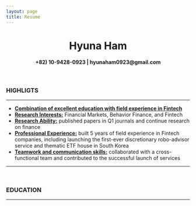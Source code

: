 ```yaml
---
layout: page
title: Resume 
---
```


<center> <h1> Hyuna Ham </h1> </center>

<center> <h4> +82) 10-9428-0923 | hyunaham0923@gmail.com </h4> </center>
<br>
<h3> HIGHLIGTS </h3>
<hr size="10px">
<ul>
  <li><strong><u>Combination of excellent education with field experience in Fintech</u></strong></li>
  <li><strong><u>Research Interests:</u></strong> Financial Markets, Behavior Finance, and Fintech</li>
  <li><strong><u>Research Ability:</u></strong> published papers in Q1 journals and continue research on finance</li>
  <li><strong><u>Professional Experience:</u></strong> built 5 years of field experience in Fintech companies, 
    including launching the first-ever discretionary robo-advisor service and thematic ETF house in South Korea</li>
  <li><strong><u>Teamwork and communication skills:</u></strong> collaborated with a cross-functional team and contributed to the successful launch of services</li>  
</ul>
<hr>
<br>
<h3> EDUCATION </h3>
<hr>

